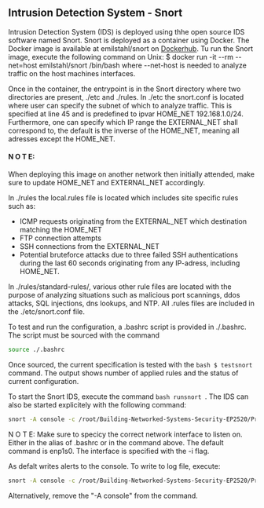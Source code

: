 

## Intrusion Detection System - Snort

Intrusion Detection System (IDS) is deployed using thhe open source IDS software named Snort. 
Snort is deployed as a container using Docker. The Docker image is available at emilstahl/snort on [Dockerhub](https://hub.docker.com/r/emilstahl/snort). 
Tu run the Snort image, execute the following command on Unix: $ docker run -it --rm --net=host emilstahl/snort /bin/bash where --net-host is needed to analyze traffic on
the host machines interfaces. 

Once in the container, the entrypoint is in the Snort directory where two directories are present, ./etc and ./rules. 
In ./etc the snort.conf is located where user can specify the subnet of which to analyze traffic. This is specified at line 45 and is predefined to ipvar HOME_NET 192.168.1.0/24. Furthermore, one can specify which IP range the EXTERNAL_NET shall correspond to, the default is the inverse of the HOME_NET, meaning all adresses except the HOME_NET.

#### N O T E: 
When deploying this image on another network then initially attended, make sure to update HOME_NET and EXTERNAL_NET accordingly.

In ./rules the local.rules file is located which includes site specific rules such as:

* ICMP requests originating from the EXTERNAL_NET which destination matching the HOME_NET
* FTP connection attempts
* SSH connections from the EXTERNAL_NET
* Potential bruteforce attacks due to three failed SSH authentications during the last 60 seconds originating from any IP-adress, including HOME_NET.

In ./rules/standard-rules/, various other rule files are located with the purpose of analyzing situations such as malicious port scannings, ddos attacks, SQL injections, dns lookups, and NTP. All .rules files are included in the ./etc/snort.conf file. 

To test and run the configuration, a .bashrc script is provided in ./.bashrc. 
The script must be sourced with the command 
```bash
source ./.bashrc
```
Once sourced, the current specification is tested with the ```bash $ testsnort``` command. The output shows number of applied rules and the status of current configuration. 

To start the Snort IDS, execute the command ```bash runsnort ```. 
The IDS can also be started explicitely with the following command:
```bash 
snort -A console -c /root/Building-Networked-Systems-Security-EP2520/Project/snort/etc/snort.conf -i enp1s0
```

N O T E: 
Make sure to specicy the correct network interface to listen on. Either in the alias of .bashrc or in the command above. The default command is enp1s0. The interface is specified with the -i flag. 

As defalt writes alerts to the console. To write to log file, execute:

```bash 
snort -A console -c /root/Building-Networked-Systems-Security-EP2520/Project/snort/etc/snort.conf -i enp1s0 >> /var/log/snort/snort.log
```
Alternatively, remove the "-A console" from the command. 





